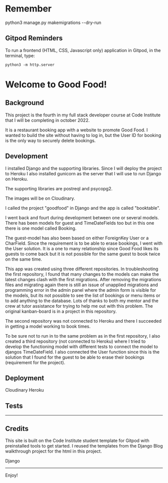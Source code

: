 <h1>Remember</h1>

python3 manage.py makemigrations --dry-run

## Gitpod Reminders

To run a frontend (HTML, CSS, Javascript only) application in Gitpod, in the terminal, type:

`python3 -m http.server`

<h1>Welcome to Good Food!</h1>

<h2>Background</h2>
This project is the fourth in my full stack developer course at Code Institute that I will be completing in october 2022. 

It is a restaurant booking app with a website to promote Good Food. I wanted to build the site without having to log in, but the User ID for booking is the only way to securely delete bookings.  


<h2>Development</h2>
I installed Django and the supporting libraries. Since I will deploy the project to Heroku I also installed gunicorn as the server that I will use to run Django on Heroku. 

The supporting libraries are postreql and psycopg2. 

The images will be on Cloudinary. 

I called the project "goodfood" in Django and the app is called "booktable". 

I went back and fourt during development between one or several models. There has been models for guest and TimeDateFields too but in this one there is one model called Booking. 

The guest-model has also been based on either ForeignKey User or a CharField. Since the requirement is to be able to erase bookings, I went with the User solution. It is a one to many relationship since Good Food likes its guests to come back but it is not possible for the same guest to book twice on the same time.

This app was created using three different repositories. In troubleshooting the first repository, I found that many changes to the models can make the latest changes clash with the first migrations. After removing the migrations files and migrating again there is still an issue of unapplied migrations and programming error in the admin panel where the admin form is visible for the models, but its not possible to see the list of bookings or menu items or to add anything to the database. Lots of thanks to both my mentor and the crew at tutor assistance for trying to help me out with this problem. The original kanban-board is in a project in this repository. 

The second repository was not connected to Heroku and there I succeeded in getting a model working to book times. 

To be sure not to run in to the same problem as in the first repository, I also created a third repository (not connected to Heroku) where I tried to develop the functioning model with different tests to connect the model to djangos TimeDateField. I also connected the User function since this is the solution that I found for the guest to be able to erase their bookings (requirement for the project).  


<h2>Deployment</h2>
Cloudinary
Heroku

<h2>Tests</h2>


------

<h2>Credits</h2>

This site is built on the Code Institute student template for Gitpod with preinstalled tools to get started. I reused the templates from the Django Blog walkthrough project for the html in this project.  

Django


---

Enjoy!

